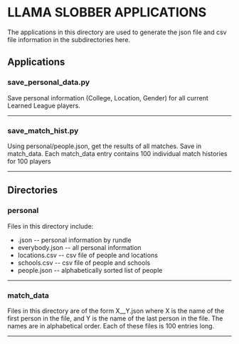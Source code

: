 # LLAMA SLOBBER APPLICATIONS

The applications in this directory are used to generate the json file and
csv file information in the subdirectories here.

## Applications

### save_personal_data.py

Save personal information (College, Location, Gender) for all current
Learned League players.

***

### save_match_hist.py

Using personal/people.json, get the results of all matches.  Save in
match_data.  Each match_data entry contains 100 individual match histories
for 100 players

***

## Directories

### personal

Files in this directory include:
  * <Rundle>.json -- personal information by rundle
  * everybody.json -- all personal information
  * locations.csv -- csv file of people and locations
  * schools.csv -- csv file of people and schools
  * people.json -- alphabetically sorted list of people

***

### match_data

Files in this directory are of the form X__Y.json where X is the name of the
first person in the file, and Y is the name of the last person in the file.
The names are in alphabetical order.  Each of these files is 100 entries long.

***
